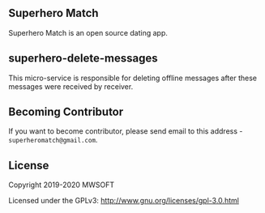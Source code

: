 ## Superhero Match
Superhero Match is an open source dating app.

## superhero-delete-messages
This micro-service is responsible for deleting offline messages after these messages were received by receiver. 

## Becoming Contributor
If you want to become contributor, please send email to this address - `superheromatch@gmail.com`.

## License
Copyright 2019-2020 MWSOFT

Licensed under the GPLv3: http://www.gnu.org/licenses/gpl-3.0.html